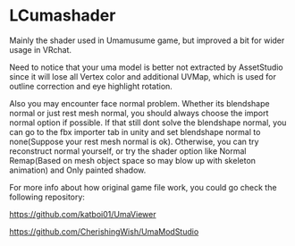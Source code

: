 # LCumashader
Mainly the shader used in Umamusume game, but improved a bit for wider usage in VRchat.

Need to notice that your uma model is better not extracted by AssetStudio since it will lose all Vertex color and additional UVMap, which is used for outline correction and eye highlight rotation.

Also you may encounter face normal problem. Whether its blendshape normal or just rest mesh normal, you should always choose the import normal option if possible. If that still dont solve the blendshape normal, you can go to the fbx importer tab in unity and set blendshape normal to none(Suppose your rest mesh normal is ok). Otherwise, you can try reconstruct normal yourself, or try the shader option like Normal Remap(Based on mesh object space so may blow up with skeleton animation) and Only painted shadow.

For more info about how original game file work, you could go check the following repository:

https://github.com/katboi01/UmaViewer

https://github.com/CherishingWish/UmaModStudio
